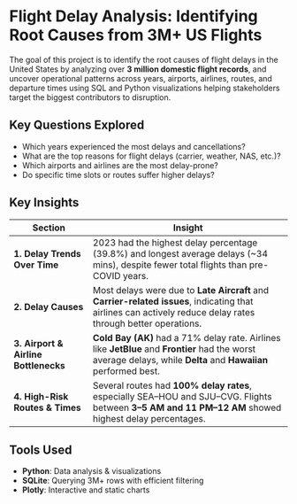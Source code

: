 # Flight Delay Analysis: Identifying Root Causes from 3M+ US Flights

The goal of this project is to identify the root causes of flight delays in the United States by analyzing over **3 million domestic flight records**, and uncover operational patterns across years, airports, airlines, routes, and departure times using SQL and Python visualizations helping stakeholders target the biggest contributors to disruption.

##  Key Questions Explored

- Which years experienced the most delays and cancellations?
- What are the top reasons for flight delays (carrier, weather, NAS, etc.)?
- Which airports and airlines are the most delay-prone?
- Do specific time slots or routes suffer higher delays?

## Key Insights

| Section | Insight |
|---------|---------|
| **1. Delay Trends Over Time** | 2023 had the highest delay percentage (39.8%) and longest average delays (~34 mins), despite fewer total flights than pre-COVID years. |
| **2. Delay Causes** | Most delays were due to **Late Aircraft** and **Carrier-related issues**, indicating that airlines can actively reduce delay rates through better operations. |
| **3. Airport & Airline Bottlenecks** | **Cold Bay (AK)** had a 71% delay rate. Airlines like **JetBlue** and **Frontier** had the worst average delays, while **Delta** and **Hawaiian** performed best. |
| **4. High-Risk Routes & Times** | Several routes had **100% delay rates**, especially SEA–HOU and SJU–CVG. Flights between **3–5 AM and 11 PM–12 AM** showed highest delay percentages. |

## Tools Used

- **Python**: Data analysis & visualizations
- **SQLite**: Querying 3M+ rows with efficient filtering
- **Plotly**: Interactive and static charts
